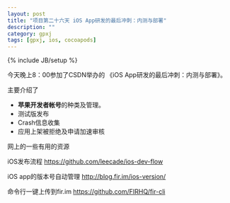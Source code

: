 ```yaml
---
layout: post
title: "项目第二十六天 iOS App研发的最后冲刺：内测与部署"
description: ""
category: gpxj
tags: [gpxj, ios, cocoapods]
---
```

{% include JB/setup %}

今天晚上8：00参加了CSDN举办的 《iOS App研发的最后冲刺：内测与部署》。

主要介绍了 

* **苹果开发者帐号**的种类及管理。
* 测试版发布
* Crash信息收集
* 应用上架被拒绝及申请加速审核

网上的一些有用的资源

iOS发布流程 <https://github.com/leecade/ios-dev-flow>

iOS app的版本号自动管理 <http://blog.fir.im/ios-version/>

命令行一键上传到fir.im <https://github.com/FIRHQ/fir-cli>

